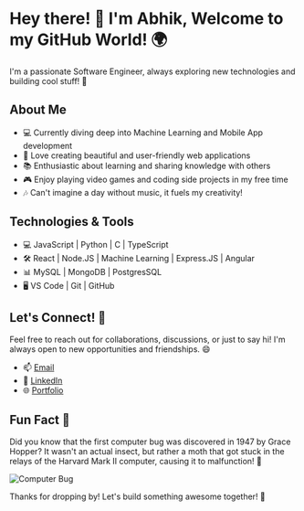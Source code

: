 # Hey there! 👋 I'm Abhik, Welcome to my GitHub World! 🌍

I'm a passionate Software Engineer, always exploring new technologies and building cool stuff! 🚀

## About Me

- 💻 Currently diving deep into Machine Learning and Mobile App development
- 🎨 Love creating beautiful and user-friendly web applications
- 📚 Enthusiastic about learning and sharing knowledge with others
- 🎮 Enjoy playing video games and coding side projects in my free time
- 🎶 Can't imagine a day without music, it fuels my creativity!

## Technologies & Tools

- 💻 JavaScript | Python | C | TypeScript
- 🛠️ React | Node.JS | Machine Learning | Express.JS | Angular
- 📊 MySQL | MongoDB | PostgresSQL
- 🖥️ VS Code | Git | GitHub

## Let's Connect! 🤝

Feel free to reach out for collaborations, discussions, or just to say hi! I'm always open to new opportunities and friendships. 😄

- 📫 [Email](mailto:your-abhik.ghosh.2004@outlook.com)
- 🔗 [LinkedIn](https://www.linkedin.com/in/abhik-ghosh-27b3632a0/)
- 🌐 [Portfolio](https://abhik4.netlify.app/)

## Fun Fact 🎉

Did you know that the first computer bug was discovered in 1947 by Grace Hopper? It wasn't an actual insect, but rather a moth that got stuck in the relays of the Harvard Mark II computer, causing it to malfunction! 🐛

![Computer Bug](https://th.bing.com/th/id/R.1f901cbfa163ada182548f7d010dcc11?rik=USCz512p0Ym9oA&riu=http%3a%2f%2fi1.kym-cdn.com%2fphotos%2fimages%2foriginal%2f000%2f417%2f967%2ffad.gif&ehk=7tfhFdkA397KD%2fO%2b2Uphn3wPCIOpjjbRTXO0fzt4nEA%3d&risl=&pid=ImgRaw&r=0)

Thanks for dropping by! Let's build something awesome together! 🚀
